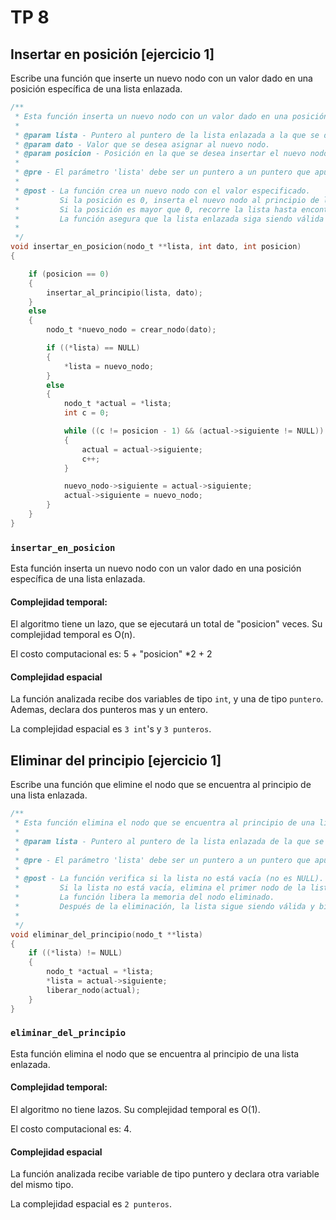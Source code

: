
# TP 8

## Insertar en posición [ejercicio 1]

Escribe una función que inserte un nuevo nodo con un valor dado en una posición específica de una lista enlazada.

```C
/**
 * Esta función inserta un nuevo nodo con un valor dado en una posición específica de una lista enlazada.
 *
 * @param lista - Puntero al puntero de la lista enlazada a la que se desea agregar el nuevo nodo.
 * @param dato - Valor que se desea asignar al nuevo nodo.
 * @param posicion - Posición en la que se desea insertar el nuevo nodo. La posición 0 corresponde al principio de la lista.
 *
 * @pre - El parámetro 'lista' debe ser un puntero a un puntero que apunta a la cabeza de una lista enlazada previamente asignada.
 *
 * @post - La función crea un nuevo nodo con el valor especificado.
 *         Si la posición es 0, inserta el nuevo nodo al principio de la lista.
 *         Si la posición es mayor que 0, recorre la lista hasta encontrar la posición deseada (o el final de la lista) y agrega el nuevo nodo en esa posición.
 *         La función asegura que la lista enlazada siga siendo válida y bien formada después de la inserción.
 *
 */
void insertar_en_posicion(nodo_t **lista, int dato, int posicion)
{

    if (posicion == 0)
    {
        insertar_al_principio(lista, dato);
    }
    else
    {
        nodo_t *nuevo_nodo = crear_nodo(dato);

        if ((*lista) == NULL)
        {
            *lista = nuevo_nodo;
        }
        else
        {
            nodo_t *actual = *lista;
            int c = 0;

            while ((c != posicion - 1) && (actual->siguiente != NULL)) // si llego al final de la lista lo inserto al final
            {
                actual = actual->siguiente;
                c++;
            }

            nuevo_nodo->siguiente = actual->siguiente;
            actual->siguiente = nuevo_nodo;
        }
    }
}
```

### `insertar_en_posicion`
Esta función inserta un nuevo nodo con un valor dado en una posición específica de una lista enlazada.

#### Complejidad temporal:
El algoritmo tiene un lazo, que se ejecutará un total de "posicion" veces.
Su complejidad temporal es O(n).

El costo computacional es: 5 + "posicion" *2 + 2

#### Complejidad espacial
La función analizada recibe dos variables de tipo `int`, y una de tipo `puntero`.
Ademas, declara dos punteros mas y un entero.

La complejidad espacial es `3 int`'s y `3 punteros`.


## Eliminar del principio [ejercicio 1]

Escribe una función que elimine el nodo que se encuentra al principio de una lista enlazada.

```C
/**
 * Esta función elimina el nodo que se encuentra al principio de una lista enlazada.
 *
 * @param lista - Puntero al puntero de la lista enlazada de la que se desea eliminar el primer nodo.
 *
 * @pre - El parámetro 'lista' debe ser un puntero a un puntero que apunta a la cabeza de una lista enlazada previamente asignada.
 *
 * @post - La función verifica si la lista no está vacía (no es NULL).
 *         Si la lista no está vacía, elimina el primer nodo de la lista, actualizando el puntero de la cabeza (*lista).
 *         La función libera la memoria del nodo eliminado.
 *         Después de la eliminación, la lista sigue siendo válida y bien formada, incluso si ahora está vacía.
 *
 */
void eliminar_del_principio(nodo_t **lista)
{
    if ((*lista) != NULL)
    {
        nodo_t *actual = *lista;
        *lista = actual->siguiente;
        liberar_nodo(actual);
    }
}
```

### `eliminar_del_principio`
Esta función elimina el nodo que se encuentra al principio de una lista enlazada.

#### Complejidad temporal:
El algoritmo no tiene lazos.
Su complejidad temporal es O(1).

El costo computacional es: 4.

#### Complejidad espacial
La función analizada recibe variable de tipo puntero y declara otra variable del mismo tipo.

La complejidad espacial es `2 punteros`.